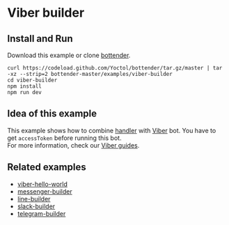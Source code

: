 # Viber builder

## Install and Run

Download this example or clone [bottender](https://github.com/Yoctol/bottender).

```
curl https://codeload.github.com/Yoctol/bottender/tar.gz/master | tar -xz --strip=2 bottender-master/examples/viber-builder
cd viber-builder
npm install
npm run dev
```

## Idea of this example

This example shows how to combine
[handler](https://bottender.js.org/docs/APIReference-Handler) with
[Viber](https://www.viber.com/) bot. You have to get `accessToken` before running this bot.\
For more information, check our [Viber guides](https://bottender.js.org/docs/Platforms-Viber).

## Related examples

* [viber-hello-world](../viber-hello-world)
* [messenger-builder](../messenger-builder)
* [line-builder](../line-builder)
* [slack-builder](../slack-builder)
* [telegram-builder](../telegram-builder)
